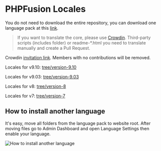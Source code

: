 # PHPFusion Locales
You do not need to download the entire repository, you can download one language pack at this [link](https://www.php-fusion.co.uk/translations/).

> If you want to translate the core, please use [Crowdin](https://translate.phpfusion.com/).
Third-party scripts (includes folder) or readme-\*.html you need to translate manually and create a Pull Request.

Crowdin [invitation link](https://translate.phpfusion.com/project/php-fusion-locales/invite). Members with no contributions will be removed.

Locales for v9.10: [tree/version-9.10](https://github.com/PHPFusion/locales/tree/9.10.30)

Locales for v9.03: [tree/version-9.03](https://github.com/PHPFusion/locales/tree/version-9.03)

Locales for v8: [tree/version-8](https://github.com/PHPFusion/locales/tree/version-8)

Locales for v7: [tree/version-7](https://github.com/PHPFusion/locales/tree/version-7)

## How to install another language
It's easy, move all folders from the language pack to website root. After moving files go to Admin Dashboard and open Language Settings then enable your language.

![How to install another language](how_to_install.png)
